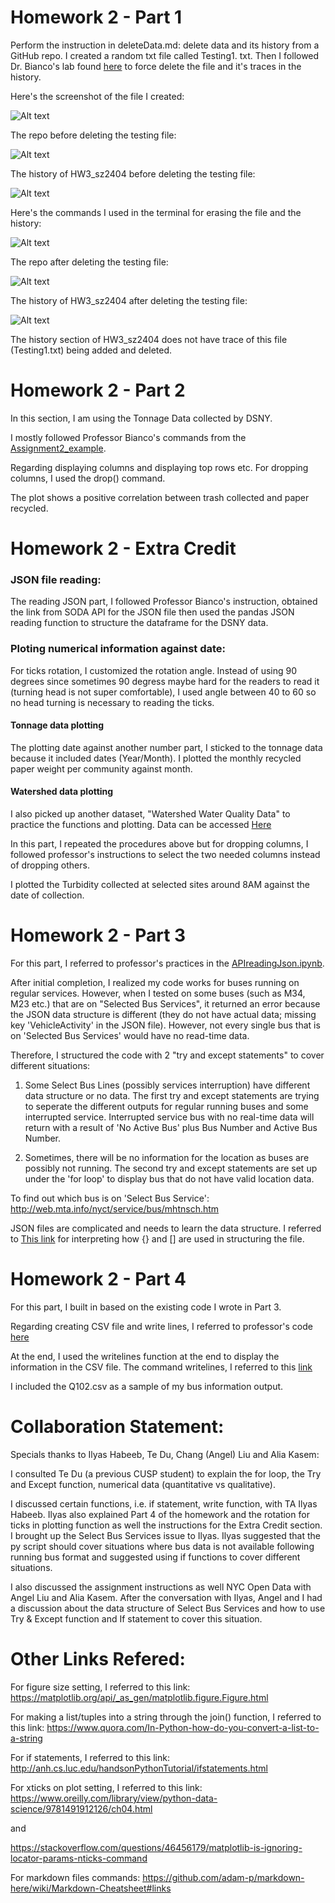 # Homework 2 - Part 1
Perform the instruction in deleteData.md: delete data and its history from a GitHub repo.
I created a random txt file called Testing1. txt. Then I followed Dr. Bianco's lab found [here](https://github.com/fedhere/PUI2018_fb55/blob/master/HW3_fb55/deleteData.md) to force delete the file and it's traces in the history. 

Here's the screenshot of the file I created:

![Alt text](../HW2_sz2404/Part1_Screenshots/Testing1_File.png)

The repo before deleting the testing file:

![Alt text](../HW2_sz2404/Part1_Screenshots/Repo_Before.png)

The history of HW3_sz2404 before deleting the testing file:

![Alt text](../HW2_sz2404/Part1_Screenshots/History_Before.png)

Here's the commands I used in the terminal for erasing the file and the history:

![Alt text](../HW2_sz2404/Part1_Screenshots/Terminal_Command.png)

The repo after deleting the testing file:

![Alt text](../HW2_sz2404/Part1_Screenshots/Repo_After.png)


The history of HW3_sz2404 after deleting the testing file:

![Alt text](../HW2_sz2404/Part1_Screenshots/History_After.png)

The history section of HW3_sz2404 does not have trace of this file (Testing1.txt) being added and deleted. 

# Homework 2 - Part 2
In this section, I am using the Tonnage Data collected by DSNY. 

I mostly followed Professor Bianco's commands from the [Assignment2_example](https://github.com/fedhere/PUI2018_fb55/blob/master/HW3_fb55/Assignment2_example.ipynb). 

Regarding displaying columns and displaying top rows etc. For dropping columns, I used the drop() command. 

The plot shows a positive correlation between trash collected and paper recycled.

# Homework 2 - Extra Credit
### JSON file reading: 
The reading JSON part, I followed Professor Bianco's instruction, obtained the link from SODA API for the JSON file then used the pandas JSON reading function to structure the dataframe for the DSNY data. 

### Ploting numerical information against date:
For ticks rotation, I customized the rotation angle. Instead of using 90 degrees since sometimes 90 degress maybe hard for the readers to read it (turning head is not super comfortable), I used angle between 40 to 60 so no head turning is necessary to reading the ticks. 
#### Tonnage data plotting
The plotting date against another number part, I sticked to the tonnage data because it included dates (Year/Month). I plotted the monthly recycled paper weight per community against month.

#### Watershed data plotting
I also picked up another dataset, "Watershed Water Quality Data" to practice the functions and plotting. Data can be accessed [Here](https://data.cityofnewyork.us/Environment/Watershed-Water-Quality-Data/y43c-5n92/data)

In this part, I repeated the procedures above but for dropping columns, I followed professor's instructions to select the two needed columns instead of dropping others. 

I plotted the Turbidity collected at selected sites around 8AM against the date of collection. 


# Homework 2 - Part 3
For this part, I referred to professor's practices in the [APIreadingJson.ipynb](https://github.com/fedhere/PUI2018_fb55/blob/master/Lab3_fb55/APIreadingJson.ipynb). 

After initial completion, I realized my code works for buses running on regular services. However, when I tested on some buses (such as M34, M23 etc.) that are on "Selected Bus Services", it returned an error because the JSON data structure is different (they do not have actual data; missing key 'VehicleActivity' in the JSON file). However, not every single bus that is on 'Selected Bus Services' would have no read-time data. 

Therefore, I structured the code with 2 "try and except statements" to cover different situations:
1. Some Select Bus Lines (possibly services interruption) have different data structure or no data. The first try and except statements are trying to seperate the different outputs for regular running buses and some interrupted service. Interrupted service bus with no real-time data will return with a result of 'No Active Bus' plus Bus Number and Active Bus Number. 

2. Sometimes, there will be no information for the location as buses are possibly not running. The second try and except statements are set up under the 'for loop' to display bus that do not have valid location data.

To find out which bus is on 'Select Bus Service': http://web.mta.info/nyct/service/bus/mhtnsch.htm

JSON files are complicated and needs to learn the data structure. I referred to [This link](https://developer.rhino3d.com/guides/rhinopython/python-dictionary-database/) for interpreting how {} and [] are used in structuring the file. 

# Homework 2 - Part 4
For this part, I built in based on the existing code I wrote in Part 3. 

Regarding creating CSV file and write lines, I referred to professor's code [here]( https://github.com/fedhere/PUI2018_fb55/blob/master/Lab3_fb55/aSimplePythonThatWritesToCSV.py)

At the end, I used the writelines function at the end to display the information in the CSV file. The command writelines, I referred to this [link](http://www.pitt.edu/~naraehan/python2/reading_writing_methods.html)

I included the Q102.csv as a sample of my bus information output.     

# Collaboration Statement:
Specials thanks to Ilyas Habeeb, Te Du, Chang (Angel) Liu and Alia Kasem:

I consulted Te Du (a previous CUSP student) to explain the for loop, the Try and Except function, numerical data (quantitative vs qualitative).

I discussed certain functions, i.e. if statement, write function, with TA Ilyas Habeeb. Ilyas also explained Part 4 of the homework and the rotation for ticks in plotting function as well the instructions for the Extra Credit section. I brought up the Select Bus Services issue to Ilyas. Ilyas suggested that the py script should cover situations where bus data is not available following running bus format and suggested using if functions to cover different situations. 

I also discussed the assignment instructions as well NYC Open Data with Angel Liu and Alia Kasem. After the conversation with Ilyas, Angel and I had a discussion about the data structure of Select Bus Services and how to use Try & Except function and If statement to cover this situation. 


# Other Links Refered:

For figure size setting, I referred to this link: 
https://matplotlib.org/api/_as_gen/matplotlib.figure.Figure.html

For making a list/tuples into a string through the join() function, I referred to this link:
https://www.quora.com/In-Python-how-do-you-convert-a-list-to-a-string

For if statements, I referred to this link:
http://anh.cs.luc.edu/handsonPythonTutorial/ifstatements.html

For xticks on plot setting, I referred to this link: 
https://www.oreilly.com/library/view/python-data-science/9781491912126/ch04.html

and 

https://stackoverflow.com/questions/46456179/matplotlib-is-ignoring-locator-params-nticks-command

For markdown files commands: 
https://github.com/adam-p/markdown-here/wiki/Markdown-Cheatsheet#links


